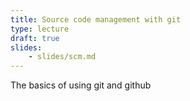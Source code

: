 ```yaml
---
title: Source code management with git
type: lecture
draft: true
slides:
    - slides/scm.md
---
```


The basics of using git and github
